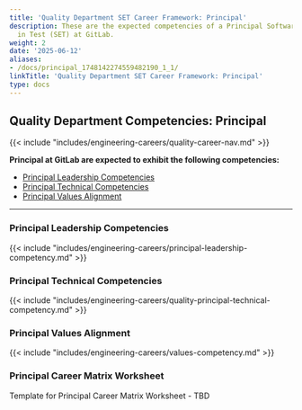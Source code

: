 ```yaml
---
title: 'Quality Department SET Career Framework: Principal'
description: These are the expected competencies of a Principal Software Engineer
  in Test (SET) at GitLab.
weight: 2
date: '2025-06-12'
aliases:
- /docs/principal_1748142274559482190_1_1/
linkTitle: 'Quality Department SET Career Framework: Principal'
type: docs
---
```


## Quality Department Competencies: Principal

{{< include "includes/engineering-careers/quality-career-nav.md" >}}

**Principal at GitLab are expected to exhibit the following competencies:**

- [Principal Leadership Competencies](#principal-leadership-competencies)
- [Principal Technical Competencies](#principal-technical-competencies)
- [Principal Values Alignment](#principal-values-alignment)

---

### Principal Leadership Competencies

{{< include "includes/engineering-careers/principal-leadership-competency.md" >}}
  
### Principal Technical Competencies

{{< include "includes/engineering-careers/quality-principal-technical-competency.md" >}}

### Principal Values Alignment

{{< include "includes/engineering-careers/values-competency.md" >}}

### Principal Career Matrix Worksheet

Template for Principal Career Matrix Worksheet - TBD
